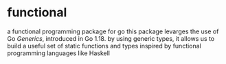 # functional

a functional programming package for go
this package levarges the use of Go *Generics*, introduced in Go 1.18.
by using generic types, it allows us to build a useful set of static functions and types
inspired by functional programming languages like Haskell 
